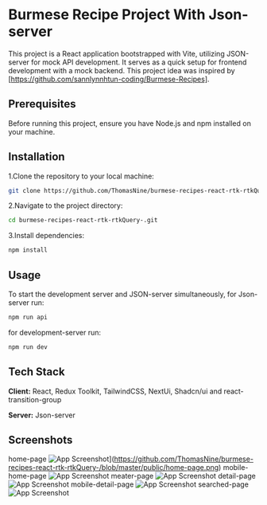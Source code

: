 # Burmese Recipe Project With Json-server

This project is a React application bootstrapped with Vite, utilizing JSON-server for mock API development. It serves as a quick setup for frontend development with a mock backend. This project idea was inspired by [https://github.com/sannlynnhtun-coding/Burmese-Recipes].

## Prerequisites

Before running this project, ensure you have Node.js and npm installed on your machine.

## Installation

1.Clone the repository to your local machine:

```bash
git clone https://github.com/ThomasNine/burmese-recipes-react-rtk-rtkQuery-.git
```

2.Navigate to the project directory:

```bash
cd burmese-recipes-react-rtk-rtkQuery-.git
```

3.Install dependencies:

```bash
npm install
```

## Usage

To start the development server and JSON-server simultaneously,
for Json-server run:

```bash
npm run api
```

for development-server run:

```bash
npm run dev
```

## Tech Stack

**Client:** React, Redux Toolkit, TailwindCSS, NextUi, Shadcn/ui and react-transition-group

**Server:** Json-server

## Screenshots

home-page
![App Screenshot](https://via.placeholder.com/468x300?text=App+Screenshot+Here)](https://github.com/ThomasNine/burmese-recipes-react-rtk-rtkQuery-/blob/master/public/home-page.png)
mobile-home-page
![App Screenshot](https://via.placeholder.com/468x300?text=App+Screenshot+Here)
meater-page
![App Screenshot](https://via.placeholder.com/468x300?text=App+Screenshot+Here)
detail-page
![App Screenshot](https://via.placeholder.com/468x300?text=App+Screenshot+Here)
mobile-detail-page
![App Screenshot](https://via.placeholder.com/468x300?text=App+Screenshot+Here)
searched-page
![App Screenshot](https://via.placeholder.com/468x300?text=App+Screenshot+Here)
